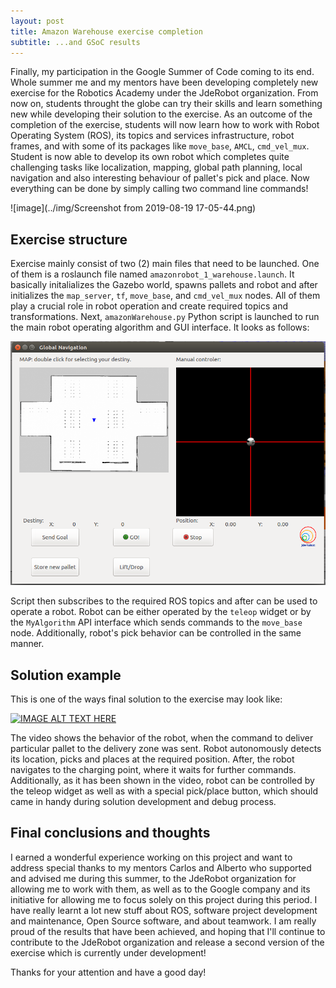 ```yaml
---
layout: post
title: Amazon Warehouse exercise completion
subtitle: ...and GSoC results
---
```


Finally, my participation in the Google Summer of Code coming to its end. Whole summer me and my mentors have been developing completely new exercise for the Robotics Academy under the JdeRobot organization. From now on, students throught the globe can try their skills and learn something new while developing their solution to the exercise. As an outcome of the completion of the exercise, students will now learn how to work with Robot Operating System (ROS), its topics and services infrastructure, robot frames, and with some of its packages like ```move_base```, ```AMCL```, ```cmd_vel_mux```. Student is now able to develop its own robot which completes quite challenging tasks like localization, mapping, global path planning, local navigation and also interesting behaviour of pallet's pick and place. Now everything can be done by simply calling two command line commands!

![image](../img/Screenshot from 2019-08-19 17-05-44.png)

## Exercise structure

Exercise mainly consist of two (2) main files that need to be launched. One of them is a roslaunch file named ```amazonrobot_1_warehouse.launch```. It basically initalializes the Gazebo world, spawns pallets and robot and after initializes the ```map_server```, ```tf```, ```move_base```, and ```cmd_vel_mux``` nodes. All of them play a crucial role in robot operation and create required topics and transformations. 
Next, ```amazonWarehouse.py``` Python script is launched to run the main robot operating algorithm and GUI interface. It looks as follows:

![image](../img/GUI.png)

Script then subscribes to the required ROS topics and after can be used to operate a robot. Robot can be either operated by the ```teleop``` widget or by the ```MyAlgorithm``` API interface which sends commands to the ```move_base``` node. Additionally, robot's pick behavior can be controlled in the same manner.

## Solution example

This is one of the ways final solution to the exercise may look like:

[![IMAGE ALT TEXT HERE](https://img.youtube.com/vi/vvPnN-XJeq8/0.jpg)](https://youtu.be/CQ46mjqTmr)

The video shows the behavior of the robot, when the command to deliver particular pallet to the delivery zone was sent. Robot autonomously detects its location, picks and places at the required position. After, the robot navigates to the charging point, where it waits for further commands. Additionally, as it has been shown in the video, robot can be controlled by the teleop widget as well as with a special pick/place button, which should came in handy during solution development and debug process.

## Final conclusions and thoughts

I earned a wonderful experience working on this project and want to address special thanks to my mentors Carlos and Alberto who supported and advised me during this summer, to the JdeRobot organization for allowing me to work with them, as well as to the Google company and its initiative for allowing me to focus solely on this project during this period. I have really learnt a lot new stuff about ROS, software project development and maintenance, Open Source software, and about teamwork. I am really proud of the results that have been achieved, and hoping that I'll continue to contribute to the JdeRobot organization and release a second version of the exercise which is currently under development!

Thanks for your attention and have a good day!